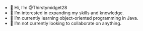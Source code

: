 - 👋 Hi, I’m @Thirstymidget28
- 👀 I’m interested in expanding my skills and knowledge.
- 🌱 I’m currently learning object-oriented programming in Java.
- 💞️ I’m not currently looking to collaborate on anything.

<!---
Thirstymidget28/Thirstymidget28 is a ✨ special ✨ repository because its `README.md` (this file) appears on your GitHub profile.
You can click the Preview link to take a look at your changes.
--->
